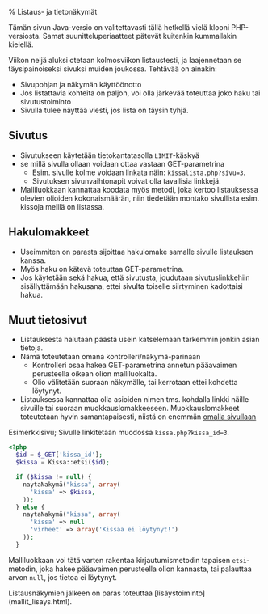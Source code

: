 % Listaus- ja tietonäkymät
<!-- order: 8 -->

<wip />

Tämän sivun Java-versio on valitettavasti tällä hetkellä vielä klooni PHP-versiosta. Samat suunitteluperiaatteet pätevät kuitenkin kummallakin kielellä.

Viikon neljä aluksi otetaan kolmosviikon listaustesti, ja laajennetaan se täysipainoiseksi
sivuksi muiden joukossa. Tehtävää on ainakin:

* Sivupohjan ja näkymän käyttöönotto
* Jos listattavia kohteita on paljon, voi olla järkevää toteuttaa joko haku tai sivutustoiminto
* Sivulla tulee näyttää viesti, jos lista on täysin tyhjä.

## Sivutus

* Sivutukseen käytetään tietokantatasolla `LIMIT`-käskyä
* se millä sivulla ollaan voidaan ottaa vastaan GET-parametrina
    * Esim. sivulle kolme voidaan linkata näin: `kissalista.php?sivu=3`.
    * Sivutuksen sivunvaihtonapit voivat olla tavallisia linkkejä.
* Malliluokkaan kannattaa koodata myös metodi, joka kertoo listauksessa olevien olioiden kokonaismäärän, niin tiedetään montako sivullista esim. kissoja meillä on listassa.

## Hakulomakkeet

* Useimmiten on parasta sijoittaa hakulomake samalle sivulle listauksen kanssa.
* Myös haku on kätevä toteuttaa GET-parametrina. 
* Jos käytetään sekä hakua, että sivutusta, joudutaan sivutuslinkkehiin sisällyttämään hakusana, ettei sivulta toiselle siirtyminen kadottaisi hakua.

## Muut tietosivut

* Listauksesta halutaan päästä usein katselemaan tarkemmin jonkin asian tietoja.
* Nämä toteutetaan omana kontrolleri/näkymä-parinaan
    * Kontrolleri osaa hakea GET-parametrina annetun pääavaimen perusteella oikean olion malliluokalta.
    * Olio välitetään suoraan näkymälle, tai kerrotaan ettei kohdetta löytynyt.
* Listauksessa kannattaa olla asioiden nimen tms. kohdalla linkki näille sivuille tai suoraan muokkauslomakkeeseen. Muokkauslomakkeet toteutetaan hyvin samantapaisesti, niistä on enemmän [omalla sivullaan](muokkausnakymat.html)

Esimerkkisivu; 
Sivulle linkitetään muodossa `kissa.php?kissa_id=3`.

~~~php
<?php
  $id = $_GET['kissa_id'];
  $kissa = Kissa::etsi($id);

  if ($kissa != null) {
    naytaNakymä("kissa", array(
      'kissa' => $kissa,
    ));
  } else {
    naytaNakymä("kissa", array(
      'kissa' => null
      'virheet' => array('Kissaa ei löytynyt!')
    ));
  }
~~~

Malliluokkaan voi tätä varten rakentaa kirjautumismetodin tapaisen `etsi`-metodin, joka hakee pääavaimen perusteella olion kannasta,
tai palauttaa arvon `null`, jos tietoa ei löytynyt.

<next>
Listausnäkymien jälkeen on paras toteuttaa 
[lisäystoiminto](mallit_lisays.html).
</next>
